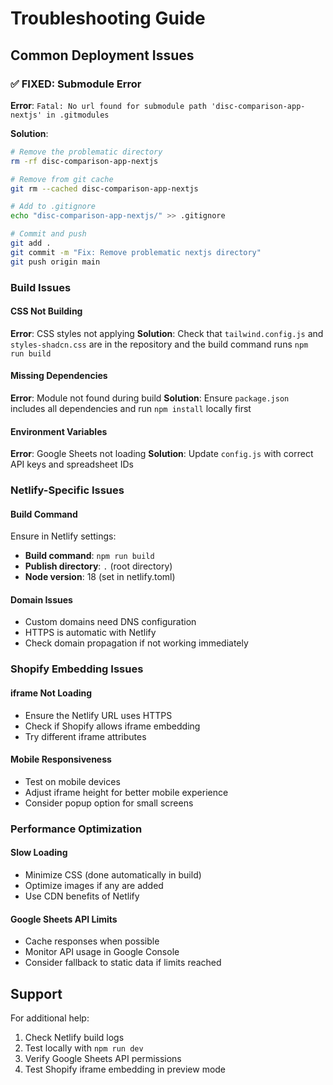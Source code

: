 # Troubleshooting Guide

## Common Deployment Issues

### ✅ FIXED: Submodule Error
**Error**: `Fatal: No url found for submodule path 'disc-comparison-app-nextjs' in .gitmodules`

**Solution**: 
```bash
# Remove the problematic directory
rm -rf disc-comparison-app-nextjs

# Remove from git cache
git rm --cached disc-comparison-app-nextjs

# Add to .gitignore
echo "disc-comparison-app-nextjs/" >> .gitignore

# Commit and push
git add .
git commit -m "Fix: Remove problematic nextjs directory"
git push origin main
```

### Build Issues

#### CSS Not Building
**Error**: CSS styles not applying
**Solution**: Check that `tailwind.config.js` and `styles-shadcn.css` are in the repository and the build command runs `npm run build`

#### Missing Dependencies
**Error**: Module not found during build
**Solution**: Ensure `package.json` includes all dependencies and run `npm install` locally first

#### Environment Variables
**Error**: Google Sheets not loading
**Solution**: Update `config.js` with correct API keys and spreadsheet IDs

### Netlify-Specific Issues

#### Build Command
Ensure in Netlify settings:
- **Build command**: `npm run build`
- **Publish directory**: `.` (root directory)
- **Node version**: 18 (set in netlify.toml)

#### Domain Issues
- Custom domains need DNS configuration
- HTTPS is automatic with Netlify
- Check domain propagation if not working immediately

### Shopify Embedding Issues

#### iframe Not Loading
- Ensure the Netlify URL uses HTTPS
- Check if Shopify allows iframe embedding
- Try different iframe attributes

#### Mobile Responsiveness
- Test on mobile devices
- Adjust iframe height for better mobile experience
- Consider popup option for small screens

### Performance Optimization

#### Slow Loading
- Minimize CSS (done automatically in build)
- Optimize images if any are added
- Use CDN benefits of Netlify

#### Google Sheets API Limits
- Cache responses when possible
- Monitor API usage in Google Console
- Consider fallback to static data if limits reached

## Support

For additional help:
1. Check Netlify build logs
2. Test locally with `npm run dev`
3. Verify Google Sheets API permissions
4. Test Shopify iframe embedding in preview mode
